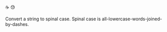 :coffee: :sweat:

Convert a string to spinal case. Spinal case is all-lowercase-words-joined-by-dashes.
